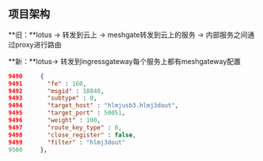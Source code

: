 ## 项目架构

**旧：**lotus -> 转发到云上 -> meshgate转发到云上的服务 -> 内部服务之间通过proxy进行路由

**新：**lotus-> 转发到ingressgateway每个服务上都有meshgateway配置

```json
9490     {
9491       "fe" : 160,
9492       "msgid" : 18840,
9493       "subtype" : 0,
9494       "target_host" : "hlmjusb3.hlmj3dout",
9495       "target_port" : 50051,
9496       "weight" : 100,
9497       "route_key_type" : 0,
9498       "close_register" : false,
9499       "filter" : "hlmj3dout"
9500     },
```

